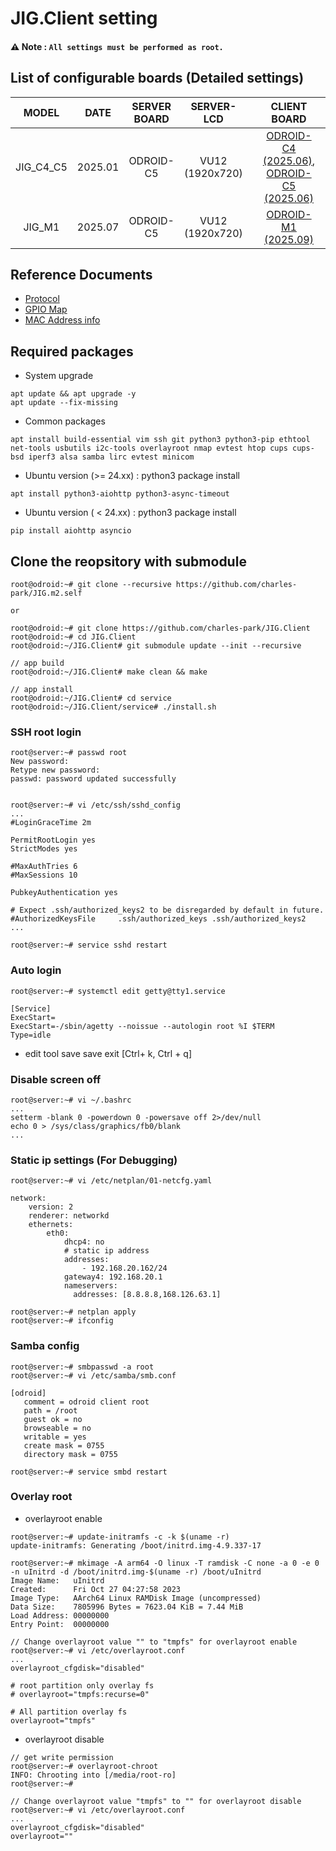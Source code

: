 # JIG.Client setting
#### ⚠️ **Note : `All settings must be performed as root.`**
## List of configurable boards (Detailed settings)
| MODEL | DATE | SERVER BOARD | SERVER-LCD |   | CLIENT BOARD | CLIENT-LCD | 
|:-----:|:----:|:------------:|:----------:|:-:|:------------:|:----------:|
| JIG_C4_C5 | 2025.01 | ODROID-C5 | VU12 (1920x720) | | [ODROID-C4 (2025.06)](docs/client.c4.md), [ODROID-C5 (2025.06)](docs/client.c5.md) | VU5 (800x480) |
| JIG_M1    | 2025.07 | ODROID-C5 | VU12 (1920x720) | | [ODROID-M1 (2025.09)](docs/client.m1.md) | VU5 (800x480) |

## Reference Documents
* [Protocol](https://docs.google.com/spreadsheets/d/1F-HGwMx3569bgrLBSw_cTt5DpECXvL3MvAWMEkRWaL4/edit?gid=0#gid=0)
* [GPIO Map](https://docs.google.com/spreadsheets/d/18cRWfgj9xmlr1JQb91fNN7SQxrBZxkHoxOEJN6Yy4SI/edit?gid=0#gid=0)
* [MAC Address info](https://docs.google.com/spreadsheets/d/1vIC5tHQ0rEVEjXHcP8fZPeVYMpLD3hWRf8UIYwtjrpw/edit?gid=0#gid=0)

## Required packages
  * System upgrade
```
apt update && apt upgrade -y
apt update --fix-missing
```
  * Common packages
```
apt install build-essential vim ssh git python3 python3-pip ethtool net-tools usbutils i2c-tools overlayroot nmap evtest htop cups cups-bsd iperf3 alsa samba lirc evtest minicom
```
  
  * Ubuntu version (>= 24.xx) : python3 package install
```
apt install python3-aiohttp python3-async-timeout
```

  * Ubuntu version ( < 24.xx) : python3 package install
```
pip install aiohttp asyncio
```

## Clone the reopsitory with submodule
```
root@odroid:~# git clone --recursive https://github.com/charles-park/JIG.m2.self

or

root@odroid:~# git clone https://github.com/charles-park/JIG.Client
root@odroid:~# cd JIG.Client
root@odroid:~/JIG.Client# git submodule update --init --recursive

// app build
root@odroid:~/JIG.Client# make clean && make

// app install
root@odroid:~/JIG.Client# cd service
root@odroid:~/JIG.Client/service# ./install.sh

```

### SSH root login
```
root@server:~# passwd root
New password: 
Retype new password: 
passwd: password updated successfully


root@server:~# vi /etc/ssh/sshd_config
...
#LoginGraceTime 2m

PermitRootLogin yes
StrictModes yes

#MaxAuthTries 6
#MaxSessions 10

PubkeyAuthentication yes

# Expect .ssh/authorized_keys2 to be disregarded by default in future.
#AuthorizedKeysFile     .ssh/authorized_keys .ssh/authorized_keys2
...

root@server:~# service sshd restart
```

### Auto login
```
root@server:~# systemctl edit getty@tty1.service
```
```
[Service]
ExecStart=
ExecStart=-/sbin/agetty --noissue --autologin root %I $TERM
Type=idle
```
* edit tool save
  save exit [Ctrl+ k, Ctrl + q]

### Disable screen off
```
root@server:~# vi ~/.bashrc
...
setterm -blank 0 -powerdown 0 -powersave off 2>/dev/null
echo 0 > /sys/class/graphics/fb0/blank
...
```

### Static ip settings (For Debugging)
```
root@server:~# vi /etc/netplan/01-netcfg.yaml
```
```
network:
    version: 2
    renderer: networkd
    ethernets:
        eth0:
            dhcp4: no
            # static ip address
            addresses:
                - 192.168.20.162/24
            gateway4: 192.168.20.1
            nameservers:
              addresses: [8.8.8.8,168.126.63.1]

```
```
root@server:~# netplan apply
root@server:~# ifconfig
```

### Samba config
```
root@server:~# smbpasswd -a root
root@server:~# vi /etc/samba/smb.conf
```
```
[odroid]
   comment = odroid client root
   path = /root
   guest ok = no
   browseable = no
   writable = yes
   create mask = 0755
   directory mask = 0755
```
```
root@server:~# service smbd restart
```

### Overlay root
* overlayroot enable
```
root@server:~# update-initramfs -c -k $(uname -r)
update-initramfs: Generating /boot/initrd.img-4.9.337-17

root@server:~# mkimage -A arm64 -O linux -T ramdisk -C none -a 0 -e 0 -n uInitrd -d /boot/initrd.img-$(uname -r) /boot/uInitrd 
Image Name:   uInitrd
Created:      Fri Oct 27 04:27:58 2023
Image Type:   AArch64 Linux RAMDisk Image (uncompressed)
Data Size:    7805996 Bytes = 7623.04 KiB = 7.44 MiB
Load Address: 00000000
Entry Point:  00000000

// Change overlayroot value "" to "tmpfs" for overlayroot enable
root@server:~# vi /etc/overlayroot.conf
...
overlayroot_cfgdisk="disabled"

# root partition only overlay fs
# overlayroot="tmpfs:recurse=0"

# All partition overlay fs
overlayroot="tmpfs"
```
* overlayroot disable
```
// get write permission
root@server:~# overlayroot-chroot 
INFO: Chrooting into [/media/root-ro]
root@server:~# 

// Change overlayroot value "tmpfs" to "" for overlayroot disable
root@server:~# vi /etc/overlayroot.conf
...
overlayroot_cfgdisk="disabled"
overlayroot=""
```
